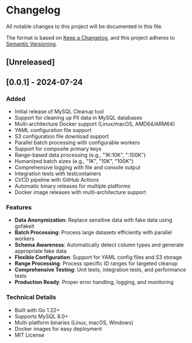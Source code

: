 # Changelog

All notable changes to this project will be documented in this file.

The format is based on [Keep a Changelog](https://keepachangelog.com/en/1.0.0/),
and this project adheres to [Semantic Versioning](https://semver.org/spec/v2.0.0.html).

## [Unreleased]

## [0.0.1] - 2024-07-24

### Added
- Initial release of MySQL Cleanup tool
- Support for cleaning up PII data in MySQL databases
- Multi-architecture Docker support (Linux/macOS, AMD64/ARM64)
- YAML configuration file support
- S3 configuration file download support
- Parallel batch processing with configurable workers
- Support for composite primary keys
- Range-based data processing (e.g., "1K:10K", ":100K")
- Humanized batch sizes (e.g., "1K", "10K", "100K")
- Comprehensive logging with file and console output
- Integration tests with testcontainers
- CI/CD pipeline with GitHub Actions
- Automatic binary releases for multiple platforms
- Docker image releases with multi-architecture support

### Features
- **Data Anonymization**: Replace sensitive data with fake data using gofakeit
- **Batch Processing**: Process large datasets efficiently with parallel workers
- **Schema Awareness**: Automatically detect column types and generate appropriate fake data
- **Flexible Configuration**: Support for YAML config files and S3 storage
- **Range Processing**: Process specific ID ranges for targeted cleanup
- **Comprehensive Testing**: Unit tests, integration tests, and performance tests
- **Production Ready**: Proper error handling, logging, and monitoring

### Technical Details
- Built with Go 1.22+
- Supports MySQL 8.0+
- Multi-platform binaries (Linux, macOS, Windows)
- Docker images for easy deployment
- MIT License 